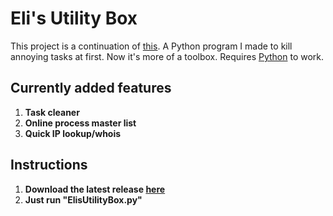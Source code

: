 # Eli's Utility Box

This project is a continuation of [this](https://github.com/ezedlund/Windows-Utility-Tool/tree/main).
A Python program I made to kill annoying tasks at first.
Now it's more of a toolbox.
Requires [Python](https://www.python.org/downloads/) to work.


## Currently added features
1. **Task cleaner**
2. **Online process master list**
3. **Quick IP lookup/whois**

## Instructions
1. **Download the latest release [here](https://github.com/ezedlund/ElisUtilBox/releases)**
2. **Just run "ElisUtilityBox.py"**



